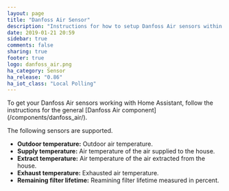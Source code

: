 ```yaml
---
layout: page
title: "Danfoss Air Sensor"
description: "Instructions for how to setup Danfoss Air sensors within Home Assistant."
date: 2019-01-21 20:59
sidebar: true
comments: false
sharing: true
footer: true
logo: danfoss_air.png
ha_category: Sensor
ha_release: "0.86"
ha_iot_class: "Local Polling"
---
```


<p class='note'>
To get your Danfoss Air sensors working with Home Assistant, follow the instructions for the general [Danfoss Air component](/components/danfoss_air/).
</p>

The following sensors are supported. 
* **Outdoor temperature:** Outdoor air temperature.
* **Supply temperature:** Air temperature of the air supplied to the house.
* **Extract temperature:** Air temperature of the air extracted from the house. 
* **Exhaust temperature:** Exhausted air temperature.
* **Remaining filter lifetime:** Reamining filter lifetime measured in percent. 
